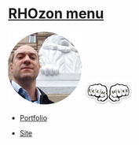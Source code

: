 # [RHOzon menu](https://rhozon.github.io/) 



![](me.jpg)      <img src="https://github.com/rhozon/rhozon.github.io/blob/master/econnerd.png" width="100">


- [Portfolio](https://rhozon.github.io/PortfolioRodrigo.html)

- [Site](https://rhozon.github.io/site/)




